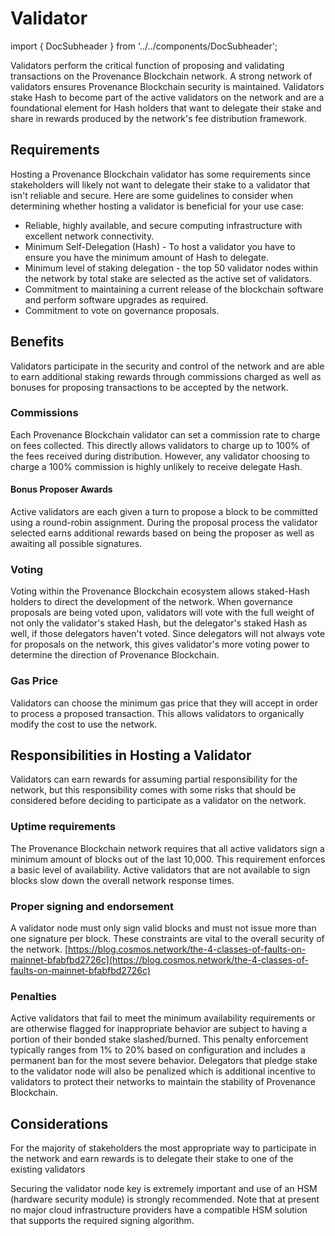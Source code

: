 # Validator

import { DocSubheader } from '../../components/DocSubheader';

<DocSubheader text="Benefits, risks, and other considerations for network users that wish to
become a validating node on the Provenance Blockchain network."/>

Validators perform the critical function of proposing and validating transactions on the Provenance Blockchain network. A strong network of validators ensures Provenance Blockchain security is maintained. Validators stake Hash to become part of the active validators on the network and are a foundational element for Hash holders that want to delegate their stake and share in rewards produced by the network's fee distribution framework.

## Requirements

Hosting a Provenance Blockchain validator has some requirements since stakeholders will likely not want to delegate their stake to a validator that isn't reliable and secure. Here are some guidelines to consider when determining whether hosting a validator is beneficial for your use case:

- Reliable, highly available, and secure computing infrastructure with excellent network connectivity.
- Minimum Self-Delegation \(Hash\) - To host a validator you have to ensure you have the minimum amount of Hash to delegate.
- Minimum level of staking delegation - the top 50 validator nodes within the network by total stake are selected as the active set of validators.
- Commitment to maintaining a current release of the blockchain software and perform software upgrades as required.
- Commitment to vote on governance proposals.

## Benefits

Validators participate in the security and control of the network and are able to earn additional staking rewards through commissions charged as well as bonuses for proposing transactions to be accepted by the network.

### Commissions

Each Provenance Blockchain validator can set a commission rate to charge on fees collected. This directly allows validators to charge up to 100% of the fees received during distribution. However, any validator choosing to charge a 100% commission is highly unlikely to receive delegate Hash.

#### Bonus Proposer Awards

Active validators are each given a turn to propose a block to be committed using a round-robin assignment. During the proposal process the validator selected earns additional rewards based on being the proposer as well as awaiting all possible signatures.

### Voting

Voting within the Provenance Blockchain ecosystem allows staked-Hash holders to direct the development of the network. When governance proposals are being voted upon, validators will vote with the full weight of not only the validator's staked Hash, but the delegator's staked Hash as well, if those delegators haven't voted. Since delegators will not always vote for proposals on the network, this gives validator's more voting power to determine the direction of Provenance Blockchain.

### Gas Price

Validators can choose the minimum gas price that they will accept in order to process a proposed transaction. This allows validators to organically modify the cost to use the network.

## Responsibilities in Hosting a Validator

Validators can earn rewards for assuming partial responsibility for the network, but this responsibility comes with some risks that should be considered before deciding to participate as a validator on the network.

### Uptime requirements

The Provenance Blockchain network requires that all active validators sign a minimum amount of blocks out of the last 10,000. This requirement enforces a basic level of availability. Active validators that are not available to sign blocks slow down the overall network response times.

### Proper signing and endorsement

A validator node must only sign valid blocks and must not issue more than one signature per block. These constraints are vital to the overall security of the network. [https://blog.cosmos.network/the-4-classes-of-faults-on-mainnet-bfabfbd2726c](https://blog.cosmos.network/the-4-classes-of-faults-on-mainnet-bfabfbd2726c)

### Penalties

Active validators that fail to meet the minimum availability requirements or are otherwise flagged for inappropriate behavior are subject to having a portion of their bonded stake slashed/burned. This penalty enforcement typically ranges from 1% to 20% based on configuration and includes a permanent ban for the most severe behavior. Delegators that pledge stake to the validator node will also be penalized which is additional incentive to validators to protect their networks to maintain the stability of Provenance Blockchain.

## Considerations

For the majority of stakeholders the most appropriate way to participate in the network and earn rewards is to delegate their stake to one of the existing validators

Securing the validator node key is extremely important and use of an HSM \(hardware security module\) is strongly recommended. Note that at present no major cloud infrastructure providers have a compatible HSM solution that supports the required signing algorithm.
